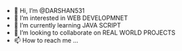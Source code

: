 - 👋 Hi, I’m @DARSHAN531
- 👀 I’m interested in WEB DEVELOPMNET 
- 🌱 I’m currently learning JAVA SCRIPT
- 💞️ I’m looking to collaborate on REAL WORLD PROJECTS 
- 📫 How to reach me ...

<!---
DARSHAN531/DARSHAN531 is a ✨ special ✨ repository because its `README.md` (this file) appears on your GitHub profile.
You can click the Preview link to take a look at your changes.
--->
